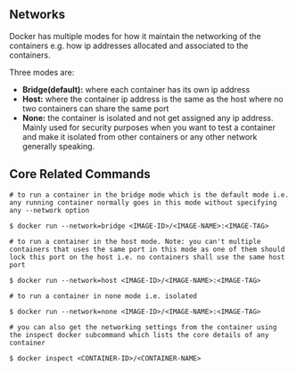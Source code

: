 ## Networks

Docker has multiple modes for how it maintain the networking of the containers e.g. how ip addresses allocated and associated to the containers.

Three modes are:
- **Bridge(default):** where each container has its own ip address
- **Host:** where the container ip address is the same as the host where no two containers can share the same port
- **None:** the container is isolated and not get assigned any ip address. Mainly used for security purposes when you want to test a container and make it isolated from other containers or any other network generally speaking.

## Core Related Commands

```
# to run a container in the bridge mode which is the default mode i.e. any running container normally goes in this mode without specifying any --network option

$ docker run --network=bridge <IMAGE-ID>/<IMAGE-NAME>:<IMAGE-TAG>

# to run a container in the host mode. Note: you can't multiple containers that uses the same port in this mode as one of them should lock this port on the host i.e. no containers shall use the same host port

$ docker run --network=host <IMAGE-ID>/<IMAGE-NAME>:<IMAGE-TAG>

# to run a container in none mode i.e. isolated

$ docker run --network=none <IMAGE-ID>/<IMAGE-NAME>:<IMAGE-TAG>

# you can also get the networking settings from the container using the inspect docker subcommand which lists the core details of any container

$ docker inspect <CONTAINER-ID>/<CONTAINER-NAME>
```
